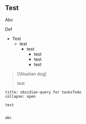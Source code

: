 ## Test

Abc

Def

- Test
	- test
		- test
			- test
			- test
			- test
			
> [!Alsatian dog] 
> 
> test
> 

```ad-tldr
title: obsidian-query for tasksTodo
collapse: open

test

```
```

abc

```